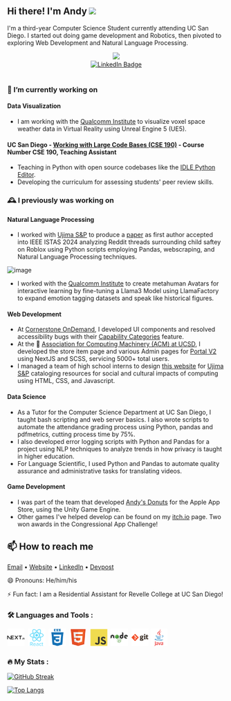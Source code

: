 ## Hi there! I'm Andy <img src="https://media.giphy.com/media/hvRJCLFzcasrR4ia7z/giphy.gif" width="30px"/>

I'm a third-year Computer Science Student currently attending UC San Diego. I started out doing game development and Robotics, then pivoted to exploring Web Development and Natural Language Processing.  

<div id="header" align="center">
  <img src="https://media.giphy.com/media/M9gbBd9nbDrOTu1Mqx/giphy.gif" width="100"/>

  <div id="badges">
    <a href="https://www.linkedin.com/in/andy-smithwick/">
      <img src="https://img.shields.io/badge/LinkedIn-blue?style=for-the-badge&logo=linkedin&logoColor=white" alt="LinkedIn Badge"/>
    </a>
  <!--   <a href="your-youtube-URL">
      <img src="https://img.shields.io/badge/YouTube-red?style=for-the-badge&logo=youtube&logoColor=white" alt="Youtube Badge"/>
    </a>
    <a href="your-twitter-URL">
      <img src="https://img.shields.io/badge/Twitter-blue?style=for-the-badge&logo=twitter&logoColor=white" alt="Twitter Badge"/>
    </a> -->
  </div>

  <img src="https://komarev.com/ghpvc/?username=WishingWell13&style=flat-square&color=blue" alt=""/>
</div>



### 🔭 I’m currently working on

#### Data Visualization

- I am working with the [Qualcomm Institute](https://qi.ucsd.edu/) to visualize voxel space weather data in Virtual Reality using Unreal Engine 5 (UE5).

#### UC San Diego - [Working with Large Code Bases (CSE 190)](https://cse190largecodebases.github.io/sp24/) - Course Number CSE 190, Teaching Assistant

- Teaching in Python with open source codebases like the [IDLE Python Editor](https://docs.python.org/3/library/idle.html).
- Developing the curriculum for assessing students' peer review skills.

### 🕰️ I previously was working on

#### Natural Language Processing

- I worked with [Ujima S&P](https://sites.google.com/view/ujima-sp-lab/home?authuser=0) to produce a [paper](https://ieeexplore.ieee.org/document/10732489) as first author accepted into IEEE ISTAS 2024 analyzing Reddit threads surrounding child saftey on Roblox using Python scripts employing Pandas, webscraping, and Natural Language Processing techniques.

<img width="1287" alt="image" src="https://github.com/user-attachments/assets/fe4c1070-8027-4802-b034-58f4bf28da85" />

- I worked with the [Qualcomm Institute](https://qi.ucsd.edu/) to create metahuman Avatars for interactive learning by fine-tuning a Llama3 Model using LlamaFactory to expand emotion tagging datasets and speak like historical figures.

#### Web Development

- At [Cornerstone OnDemand](https://www.cornerstoneondemand.com/), I developed UI components and resolved accessibility bugs with their [Capability Categories](https://help.csod.com/help/csod_0/Content/Core_Functions/Capabilities/Capability_Categories/Manage_Capability_Categories.htm?tocpath=General%20Features%20(Core)%7CCapabilities%20and%20Skills%20Profile%7CCapabilities%20Administration%7CCapability%20Categories%7C_____0) feature.
- At the 🔷 [Association for Computing Machinery (ACM) at UCSD](https://acmucsd.com), I developed the store item page and various Admin pages for [Portal V2](https://github.com/acmucsd/membership-portal-ui-v2) using NextJS and SCSS, servicing 5000+ total users.
- I managed a team of high school interns to design [this website](https://morethancode.ucsd.edu/) for [Ujima S&P](https://sites.google.com/view/ujima-sp-lab/home?authuser=0) cataloging resources for social and cultural impacts of computing using HTML, CSS, and Javascript.


#### Data Science

- As a Tutor for the Computer Science Department at UC San Diego, I taught bash scripting and web server basics. I also wrote scripts to automate the attendance grading process using Python, pandas and pdfmetrics, cutting process time by 75%.
- I also developed error logging scripts with Python and Pandas for a project using NLP techniques to analyze trends in how privacy is taught in higher education.
- For Language Scientific, I used Python and Pandas to automate quality assurance and administrative tasks for translating videos.

#### Game Development 

- I was part of the team that developed [Andy's Donuts](https://apps.apple.com/us/app/andys-donuts/id1551910340) for the Apple App Store, using the Unity Game Engine.
- Other games I've helped develop can be found on my [itch.io](https://wishingwell13.itch.io/) page. Two won awards in the Congressional App Challenge!

## 📫 How to reach me

[Email](andy.smithwick@gmail.com) • [Website](https://wishingwell13.github.io/) • [LinkedIn](https://www.linkedin.com/in/andy-smithwick/) • [Devpost](https://devpost.com/andy-smithwick?ref_content=user-portfolio&ref_feature=portfolio&ref_medium=global-nav)

😄 Pronouns: He/him/his

⚡ Fun fact: I am a Residential Assistant for Revelle College at UC San Diego!

### :hammer_and_wrench: Languages and Tools :

<div>
  <img src="https://github.com/devicons/devicon/blob/master/icons/nextjs/nextjs-original-wordmark.svg" title="Java" alt="Java" width="40" height="40"/>&nbsp;
  <img src="https://github.com/devicons/devicon/blob/master/icons/react/react-original-wordmark.svg" title="React" alt="React" width="40" height="40"/>&nbsp;
  <img src="https://github.com/devicons/devicon/blob/master/icons/css3/css3-plain-wordmark.svg"  title="CSS3" alt="CSS" width="40" height="40"/>&nbsp;
  <img src="https://github.com/devicons/devicon/blob/master/icons/html5/html5-original.svg" title="HTML5" alt="HTML" width="40" height="40"/>&nbsp;
  <img src="https://github.com/devicons/devicon/blob/master/icons/javascript/javascript-original.svg" title="JavaScript" alt="JavaScript" width="40" height="40"/>&nbsp;
  <img src="https://github.com/devicons/devicon/blob/master/icons/nodejs/nodejs-original-wordmark.svg" title="NodeJS" alt="NodeJS" width="40" height="40"/>&nbsp;
  <img src="https://github.com/devicons/devicon/blob/master/icons/git/git-original-wordmark.svg" title="Git" **alt="Git" width="40" height="40"/>
  <img src="https://github.com/devicons/devicon/blob/master/icons/java/java-original-wordmark.svg" title="Java" alt="Java" width="40" height="40"/>&nbsp;
  
</div>

### :fire: My Stats :

[![GitHub Streak](http://github-readme-streak-stats.herokuapp.com?user=WishingWell13&theme=dark&background=000000)](https://git.io/streak-stats)

[![Top Langs](https://github-readme-stats.vercel.app/api/top-langs/?username=WishingWell13&layout=compact&theme=vision-friendly-dark)](https://github.com/anuraghazra/github-readme-stats)


<!--
**WishingWell13/WishingWell13** is a ✨ _special_ ✨ repository because its `README.md` (this file) appears on your GitHub profile.

Here are some ideas to get you started:

- 🔭 I’m currently working on ...
- 🌱 I’m currently learning ...
- 👯 I’m looking to collaborate on ...
- 🤔 I’m looking for help with ...
- 💬 Ask me about ...
- 📫 How to reach me: ...
- 😄 Pronouns: ...
- ⚡ Fun fact: ...

https://www.sitepoint.com/github-profile-readme/
-->


